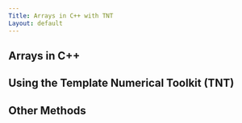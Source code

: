 ```yaml
---
Title: Arrays in C++ with TNT
Layout: default
---
```


## Arrays in C++

## Using the Template Numerical Toolkit (TNT)

## Other Methods

